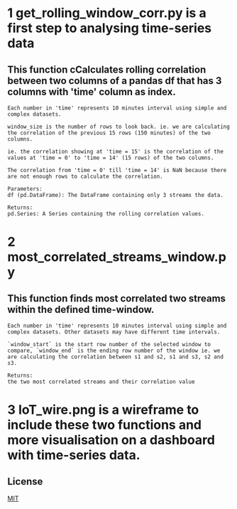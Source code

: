 # 1 get_rolling_window_corr.py is a first step to analysing time-series data

## This function cCalculates rolling correlation between two columns of a pandas df that has 3 columns with 'time' column as index. 

    Each number in 'time' represents 10 minutes interval using simple and complex datasets.

    window_size is the number of rows to look back. ie. we are calculating the correlation of the previous 15 rows (150 minutes) of the two columns. 

    ie. the correlation showing at 'time = 15' is the correlation of the values at 'time = 0' to 'time = 14' (15 rows) of the two columns.

    The correlation from 'time = 0' till 'time = 14' is NaN because there are not enough rows to calculate the correlation. 

    Parameters:
    df (pd.DataFrame): The DataFrame containing only 3 streams the data.
    
    Returns:
    pd.Series: A Series containing the rolling correlation values.

# 2 most_correlated_streams_window.py
## This function finds most correlated two streams within the defined time-window. 

    Each number in 'time' represents 10 minutes interval using simple and complex datasets. Other datasets may have different time intervals.

    `window_start` is the start row number of the selected window to compare, `window_end` is the ending row number of the window ie. we are calculating the correlation between s1 and s2, s1 and s3, s2 and s3. 
    
    Returns:
    the two most correlated streams and their correlation value

# 3 IoT_wire.png is a wireframe to include these two functions and more visualisation on a dashboard with time-series data.

## License

[MIT](https://choosealicense.com/licenses/mit/)